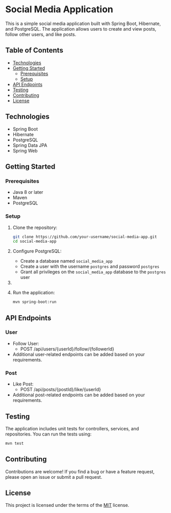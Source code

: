 # Social Media Application

This is a simple social media application built with Spring Boot, Hibernate, and PostgreSQL. The application allows users to create and view posts, follow other users, and like posts.

## Table of Contents
- [Technologies](#technologies)
- [Getting Started](#getting-started)
    - [Prerequisites](#prerequisites)
    - [Setup](#setup)
- [API Endpoints](#api-endpoints)
- [Testing](#testing)
- [Contributing](#contributing)
- [License](#license)

## Technologies
- Spring Boot
- Hibernate
- PostgreSQL
- Spring Data JPA
- Spring Web

## Getting Started

### Prerequisites
- Java 8 or later
- Maven
- PostgreSQL

### Setup
1. Clone the repository:

   ```bash
   git clone https://github.com/your-username/social-media-app.git
   cd social-media-app

2. Configure PostgreSQL:
   - Create a database named `social_media_app`
   - Create a user with the username `postgres` and password `postgres`
   - Grant all privileges on the `social_media_app` database to the `postgres` user
3. 
4. Run the application:
   ```bash
   mvn spring-boot:run
   
## API Endpoints

### User
- Follow User:
    - POST /api/users/{userId}/follow/{followerId}
- Additional user-related endpoints can be added based on your requirements.

### Post

- Like Post:
    - POST /api/posts/{postId}/like/{userId}
- Additional post-related endpoints can be added based on your requirements.

## Testing
The application includes unit tests for controllers, services, and repositories. You can run the tests using:
```bash
mvn test
```
## Contributing

Contributions are welcome! If you find a bug or have a feature request, please open an issue or submit a pull request.

## License

This project is licensed under the terms of the [MIT](https://choosealicense.com/licenses/mit/) license.